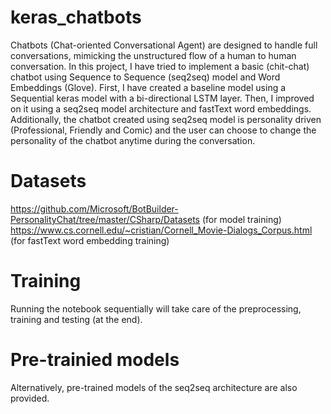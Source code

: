 # keras_chatbots
  
Chatbots (Chat-oriented Conversational Agent) are designed to handle full conversations, mimicking the unstructured flow of a human to human conversation. In this project, I have tried to implement a basic (chit-chat) chatbot using Sequence to Sequence (seq2seq) model and Word Embeddings (Glove). First, I have created a baseline model using a Sequential keras model with a bi-directional LSTM layer. Then, I improved on it using a seq2seq model architecture and fastText word embeddings.
Additionally, the chatbot created using seq2seq model is personality driven (Professional, Friendly and Comic) and the user can choose to change the personality of the chatbot anytime during the conversation.

# Datasets

https://github.com/Microsoft/BotBuilder-PersonalityChat/tree/master/CSharp/Datasets (for model training)
https://www.cs.cornell.edu/~cristian/Cornell_Movie-Dialogs_Corpus.html (for fastText word embedding training)

# Training

Running the notebook sequentially will take care of the preprocessing, training and testing (at the end).

# Pre-trainied models

Alternatively, pre-trained models of the seq2seq architecture are also provided.
